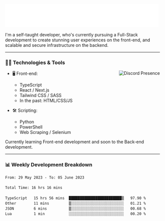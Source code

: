 <img src="assets/wave.svg" alt=":wave:" />

I'm a self-taught developer, who's currently pursuing a Full-Stack development to create stunning user experiences on the front-end, and scalable and secure infrastructure on the backend.

---

### 🧑‍💻 Technologies & Tools

<a href="https://discord.com/users/414304208649453568" target="_blank" rel="nofollow">
   <img src="https://lanyard-profile-readme.vercel.app/api/414304208649453568?idleMessage=Probably%20doing%20something%20else..." alt="Discord Presence" align="right">
</a>

- 🖥️ Front-end:

  - TypeScript
  - React / Next.js
  - Tailwind CSS / SASS
  - In the past: HTML/CSS/JS

- 🛠 Scripting:

  - Python
  - PowerShell
  - Web Scraping / Selenium

Currently learning Front-end development and soon to the Back-end development.

---

### 📊 Weekly Development Breakdown

<!-- ![ccrsxx's GitHub Stats](https://github-readme-stats.vercel.app/api?username=ccrsxx&count_private=true&theme=tokyonight) -->
<!-- ![ccrsxx's Top Langs](https://github-readme-stats.vercel.app/api/top-langs/?username=ccrsxx&hide=lua,java,html&theme=tokyonight) -->

<!--START_SECTION:waka-->

```txt
From: 29 May 2023 - To: 05 June 2023

Total Time: 16 hrs 16 mins

TypeScript   15 hrs 56 mins  ████████████████████████▒   97.90 %
Other        11 mins         ▒░░░░░░░░░░░░░░░░░░░░░░░░   01.21 %
JSON         6 mins          ▒░░░░░░░░░░░░░░░░░░░░░░░░   00.68 %
Lua          1 min           ░░░░░░░░░░░░░░░░░░░░░░░░░   00.20 %
```

<!--END_SECTION:waka-->
